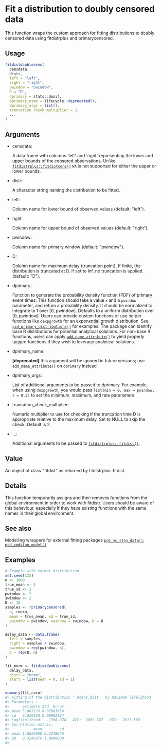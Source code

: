 # Fit a distribution to doubly censored data

This function wraps the custom approach for fitting distributions to
doubly censored data using fitdistrplus and primarycensored.

## Usage

``` r
fitdistdoublecens(
  censdata,
  distr,
  left = "left",
  right = "right",
  pwindow = "pwindow",
  D = "D",
  dprimary = stats::dunif,
  dprimary_name = lifecycle::deprecated(),
  dprimary_args = list(),
  truncation_check_multiplier = 2,
  ...
)
```

## Arguments

- censdata:

  A data frame with columns 'left' and 'right' representing the lower
  and upper bounds of the censored observations. Unlike
  [`fitdistrplus::fitdistcens()`](https://lbbe-software.github.io/fitdistrplus/reference/fitdistcens.html)
  `NA` is not supported for either the upper or lower bounds.

- distr:

  A character string naming the distribution to be fitted.

- left:

  Column name for lower bound of observed values (default: "left").

- right:

  Column name for upper bound of observed values (default: "right").

- pwindow:

  Column name for primary window (default: "pwindow").

- D:

  Column name for maximum delay (truncation point). If finite, the
  distribution is truncated at D. If set to Inf, no truncation is
  applied. (default: "D").

- dprimary:

  Function to generate the probability density function (PDF) of primary
  event times. This function should take a value `x` and a `pwindow`
  parameter, and return a probability density. It should be normalized
  to integrate to 1 over \[0, pwindow\]. Defaults to a uniform
  distribution over \[0, pwindow\]. Users can provide custom functions
  or use helper functions like `dexpgrowth` for an exponential growth
  distribution. See
  [`pcd_primary_distributions()`](https://primarycensored.epinowcast.org/reference/pcd_primary_distributions.md)
  for examples. The package can identify base R distributions for
  potential analytical solutions. For non-base R functions, users can
  apply
  [`add_name_attribute()`](https://primarycensored.epinowcast.org/reference/add_name_attribute.md)
  to yield properly tagged functions if they wish to leverage analytical
  solutions.

- dprimary_name:

  **\[deprecated\]** this argument will be ignored in future versions;
  use
  [`add_name_attribute()`](https://primarycensored.epinowcast.org/reference/add_name_attribute.md)
  on `dprimary` instead

- dprimary_args:

  List of additional arguments to be passed to dprimary. For example,
  when using `dexpgrowth`, you would pass
  `list(min = 0, max = pwindow, r = 0.2)` to set the minimum, maximum,
  and rate parameters

- truncation_check_multiplier:

  Numeric multiplier to use for checking if the truncation time D is
  appropriate relative to the maximum delay. Set to NULL to skip the
  check. Default is 2.

- ...:

  Additional arguments to be passed to
  [`fitdistrplus::fitdist()`](https://lbbe-software.github.io/fitdistrplus/reference/fitdist.html).

## Value

An object of class "fitdist" as returned by fitdistrplus::fitdist.

## Details

This function temporarily assigns and then removes functions from the
global environment in order to work with fitdistr. Users should be aware
of this behaviour, especially if they have existing functions with the
same names in their global environment.

## See also

Modelling wrappers for external fitting packages
[`pcd_as_stan_data()`](https://primarycensored.epinowcast.org/reference/pcd_as_stan_data.md),
[`pcd_cmdstan_model()`](https://primarycensored.epinowcast.org/reference/pcd_cmdstan_model.md)

## Examples

``` r
# Example with normal distribution
set.seed(123)
n <- 1000
true_mean <- 5
true_sd <- 2
pwindow <- 2
swindow <- 2
D <- 10
samples <- rprimarycensored(
  n, rnorm,
  mean = true_mean, sd = true_sd,
  pwindow = pwindow, swindow = swindow, D = D
)

delay_data <- data.frame(
  left = samples,
  right = samples + swindow,
  pwindow = rep(pwindow, n),
  D = rep(D, n)
)

fit_norm <- fitdistdoublecens(
  delay_data,
  distr = "norm",
  start = list(mean = 0, sd = 1)
)

summary(fit_norm)
#> Fitting of the distribution ' pcens_dist ' by maximum likelihood 
#> Parameters : 
#>      estimate Std. Error
#> mean 5.007126 0.07883554
#> sd   2.020160 0.06962184
#> Loglikelihood:  -1398.874   AIC:  2801.747   BIC:  2811.563 
#> Correlation matrix:
#>           mean        sd
#> mean 1.0000000 0.3248076
#> sd   0.3248076 1.0000000
#> 
```
